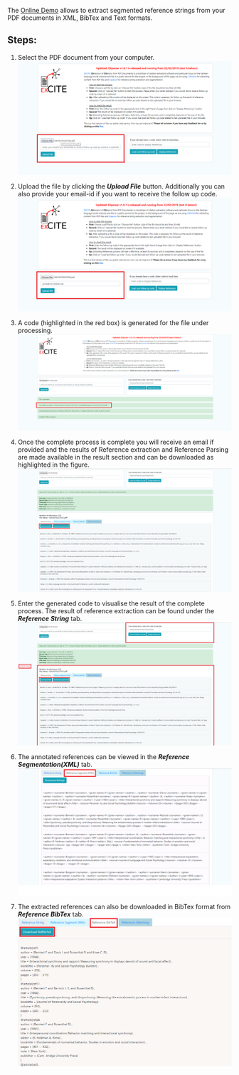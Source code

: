 The [Online Demo](http://excite.west.uni-koblenz.de/excite) allows to extract segmented reference strings from your PDF documents in XML, BibTex and Text formats. 

## Steps:
1.  Select the PDF document from your computer.
![diagram](./ExciteDemoScreenShots/step1.png)


2. Upload the file by clicking the ***Upload File*** button. Additionally you can also provide your email-id if you want to receive the follow up code.
![diagram2](./ExciteDemoScreenShots/step2.png)


3. A code (highlighted in the red box) is generated for the file under processing.
![diagram2](./ExciteDemoScreenShots/step3.png)


4. Once the complete process is complete you will receive an email if provided and the results of Reference extraction and Reference Parsing are made available in the result section and can be downloaded as highlighted in the figure.
![diagram2](./ExciteDemoScreenShots/step4.1.png)


5. Enter the generated code to visualise the result of the complete process. The result of reference extraction can be found under the ***Reference String*** tab.
![diagram2](./ExciteDemoScreenShots/step4.png)


6. The annotated references can be viewed in the ***Reference Segmentation(XML)*** tab.
![diagram2](./ExciteDemoScreenShots/ste4.2.png)


7. The extracted references can also be downloaded in BibTex format from ***Reference BibTex*** tab.
![diagram2](./ExciteDemoScreenShots/step4.3.png)


